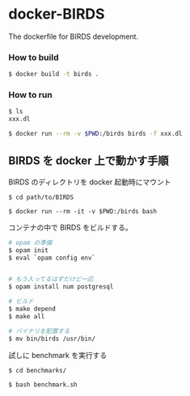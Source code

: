 # docker-BIRDS

The dockerfile for BIRDS development.

### How to build

```bash
$ docker build -t birds .
```

### How to run

```bash
$ ls
xxx.dl

$ docker run --rm -v $PWD:/birds birds -f xxx.dl
```

## BIRDS を docker 上で動かす手順

BIRDS のディレクトリを docker 起動時にマウント

```
$ cd path/to/BIRDS

$ docker run --rm -it -v $PWD:/birds bash
```

コンテナの中で BIRDS をビルドする。

```bash
# opam の準備
$ opam init
$ eval `opam config env`


# もう入ってるはずだけど一応
$ opam install num postgresql

# ビルド
$ make depend
$ make all

# バイナリを配置する
$ mv bin/birds /usr/bin/
```

試しに benchmark を実行する

```bash
$ cd benchmarks/

$ bash benchmark.sh
```

